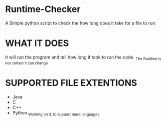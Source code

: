 # **Runtime-Checker**
A Simple python script to check the how long does it take for a file to run


# **WHAT IT DOES**
It will run the program and tell how long it took to run the code. 
<sub> The Runtime is not certain it can change </sub>

# **SUPPORTED FILE EXTENTIONS**
- Java
- C
- C++
- Python
<sub> Working on it, to support more languages </sub>
